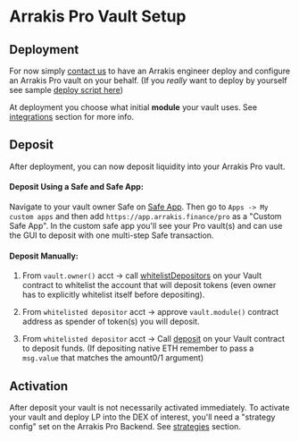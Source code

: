 # Arrakis Pro Vault Setup

## Deployment

For now simply [contact us](https://qxqhpatmzz7.typeform.com/to/IZdNgmmM?typeform-source=arrakis.finance) to have an Arrakis engineer deploy and configure an Arrakis Pro vault on your behalf. (If you _really_ want to deploy by yourself see sample [deploy script here](https://github.com/ArrakisFinance/arrakis-modular/tree/main/script/deployV4PrivateVault.s.sol))

At deployment you choose what initial **module** your vault uses. See [integrations](../../text/arrakisPro/integrations/overview.md) section for more info.

## Deposit

After deployment, you can now deposit liquidity into your Arrakis Pro vault. 

#### Deposit Using a Safe and Safe App:

Navigate to your vault owner Safe on [Safe App](https://app.safe.global). Then go to `Apps -> My custom apps` and then add `https://app.arrakis.finance/pro` as a "Custom Safe App". In the custom safe app you'll see your Pro vault(s) and can use the GUI to deposit with one multi-step Safe transaction.

#### Deposit Manually:

1. From `vault.owner()` acct -> call [whitelistDepositors](../../text/arrakisModular/technicalReference/metaVaults/privateVaults/contract.ArrakisMetaVaultPrivate.html#whitelistdepositors) on your Vault contract to whitelist the account that will deposit tokens (even owner has to explicitly whitelist itself before depositing).

2. From `whitelisted depositor` acct -> approve `vault.module()` contract address as spender of token(s) you will deposit.

3. From `whitelisted depositor` acct -> Call [deposit](../../text/arrakisModular/technicalReference/metaVaults/privateVaults/contract.ArrakisMetaVaultPrivate.html#deposit) on your Vault contract to deposit funds. (If depositing native ETH remember to pass a `msg.value` that matches the amount0/1 argument)

## Activation

After deposit your vault is not necessarily activated immediately. To activate your vault and deploy LP into the DEX of interest, you'll need a "strategy config" set on the Arrakis Pro Backend. See [strategies](../../text/arrakisPro/strategies/overview.md) section.

